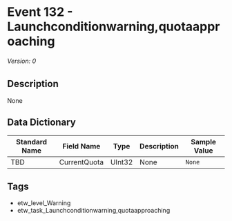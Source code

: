 # Event 132 - Launchconditionwarning,quotaapproaching
###### Version: 0

## Description
None

## Data Dictionary
|Standard Name|Field Name|Type|Description|Sample Value|
|---|---|---|---|---|
|TBD|CurrentQuota|UInt32|None|`None`|

## Tags
* etw_level_Warning
* etw_task_Launchconditionwarning,quotaapproaching